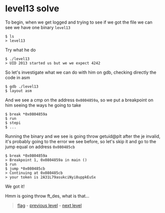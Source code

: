 # level13 solve

To begin, when we get logged and trying to see if we got the file we can see we have one binary ` level13 `

```
$ ls
> level13
```

Try what he do

```
$ ./level13
> UID 2013 started us but we we expect 4242
```

So let's investigate what we can do with him on gdb, checking directly the code in asm

```
$ gdb ./level13
$ layout asm
```

And we see a cmp on the address ` 0x0804859a `, so we put a breakpoint on him seeing the ways he going to take

```
$ break *0x0804859a
$ run
$ stepi
$ ...
```

Running the binary and we see is going throw getuid@plt after the je invalid, it's probably going to the error we see before, so let's skip it and go to the jump equal on address ` 0x080485cb `

```
$ break *0x0804859a
> Breakpoint 1, 0x0804859a in main ()
$ run
$ jump *0x080485cb
> Continuing at 0x080485cb
> your token is 2A31L79asukciNyi8uppkEuSx
```

We got it!

Hmm is going throw ft_des, what is that...

> <a href="../flag">flag</a> - <a href="../../level12">previous level</a> - <a href="../../level14">next level</a>
